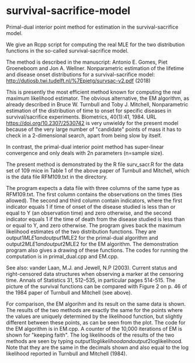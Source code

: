 # survival-sacrifice-model

Primal-dual interior point method for estimation in the
survival-sacrifice model.

We give an Rcpp script for computing the real MLE for the two
distribution functions in the so-called survival-sacrifice model.

The method is described in the manuscript:  Antonio E. Gomes, Piet Groeneboom
and Jon A. Wellner. Nonparametric estimation of the lifetime and
disease onset distributions for a survival-sacrifice model:
http://dutiosb.twi.tudelft.nl/%7Epietg/survsac-v2.pdf (2018)

This is presently the most efficient method known for computing the real
maximum likelihood estimator. The obvious alternative, the EM algorithm,
as already described in Bruce W. Turnbull and Toby J. Mitchell,
Nonparametric estimation of the distribution of time to onset for
specific diseases in survival/sacrifice experiments. Biometrics,
40(1):41, 1984. URL https://doi.org/10.2307/2530742 is very unwieldy for
the present model because of the very large number of "candidate" points
of mass it has to check in a 2-dimensional search, apart from being slow
by itself.

In contrast, the primal-dual interior point method has
super-linear convergence and only deals with 2n parameters (n=sample size).

The present method is demonstrated by the R file surv_sacr.R for the data 
set of 109 mice in Table 1 of the above paper of Turnbull and Mitchell,
which is the data file RFM109.txt in the directory.

The program expects a data file with three columns of the same type as RFM109.txt.
The first column contains the observations on the times (ties allowed).
The second and third column contain indicators, where the first indicator equals 1
if time of onset of the disease studied is less than or equal to Y (an observation time)
and zero otherwise, and the second indicator equals 1 if the time of death from the
disease studied is less than or equal to Y, and zero otherwise. The program gives back
the maximum likelihood estimates of the two distribution functions. They are output1$MLE1
and output1$MLE2 for the primal-dual algorithm and output2$MLE1
and output2$MLE2 for the EM algorithm. The demonstration program also gives a drawing of
these functions.
The codes for running the computation is in primal_dual.cpp and EM.cpp.

See also: vander Laan, M.J. and Jewell, N.P (2003). Current status and right-censored
data structures when observing a marker at the censoring time. Annals of
Statistics 31, 512–535, in particular pages 514-515.
The picture of the survival functions can be compared with Figure 2 on p. 46 of the
1984 paper of Turnbull and Mitchell (see above).

For comparison, the EM algorihm and its result on the same data is shown. The results
of the two methods are exactly the same for the points where the values are uniquely
determined by the likelihood function, but slightly different between these points,
as can be seen from the plot. The code for the EM algorithm is in EM.cpp. A counter
of the 10,000 iterations of EM is shown for "keeping faith".
The log likelihoods of the results of the two methods are seen by typing
output1$loglikelihood and output2$loglikelihood. Note that they are the same in the
decimals shown and also equal to the log likelihood reported in Turnbull and Mitchell (1984).
